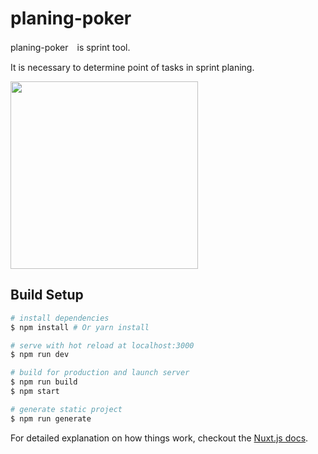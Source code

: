 # planing-poker
planing-poker　is sprint tool.

It is necessary to determine point of tasks in sprint planing.

<img src="https://user-images.githubusercontent.com/32874319/43656350-19c54f7c-978d-11e8-8340-466226a95755.png" width="300px">

## Build Setup

``` bash
# install dependencies
$ npm install # Or yarn install

# serve with hot reload at localhost:3000
$ npm run dev

# build for production and launch server
$ npm run build
$ npm start

# generate static project
$ npm run generate
```

For detailed explanation on how things work, checkout the [Nuxt.js docs](https://github.com/nuxt/nuxt.js).
